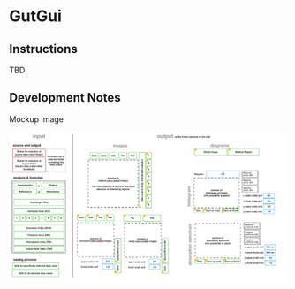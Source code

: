 # GutGui

## Instructions
TBD
<!--  TODO-->

## Development Notes
Mockup Image

![Mockup Image](./Mockup.png)